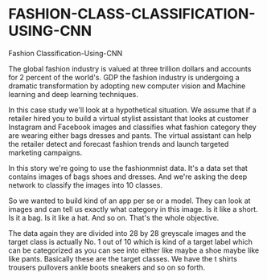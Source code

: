# FASHION-CLASS-CLASSIFICATION-USING-CNN


Fashion Classification-Using-CNN

The global fashion industry is valued at three trillion dollars and accounts for 2 percent of the world's. GDP the fashion industry is undergoing a dramatic transformation by adopting new computer vision and Machine learning and deep learning techniques.

In this case study we'll look at a hypothetical situation. We assume that if a retailer hired you to build a virtual stylist assistant that looks at customer Instagram and Facebook images and classifies what fashion category they are wearing either bags dresses and pants. The virtual assistant can help the retailer detect and forecast fashion trends and launch targeted marketing campaigns.

In this story we're going to use the fashionmnist data. It's a data set that contains images of bags shoes and dresses. And we're asking the deep network to classify the images into 10 classes.

So we wanted to build kind of an app per se or a model. They can look at images and can tell us exactly what category in this image. Is it like a short. Is it a bag. Is it like a hat. And so on.
That's the whole objective.

The data again they are divided into 28 by 28 greyscale images and the target class is actually No. 1 out of 10 which is kind of a target label which can be categorized as you can see into either like maybe a shoe maybe like like pants. Basically these are the target classes. We have the t shirts trousers pullovers ankle boots sneakers and so on so forth.

